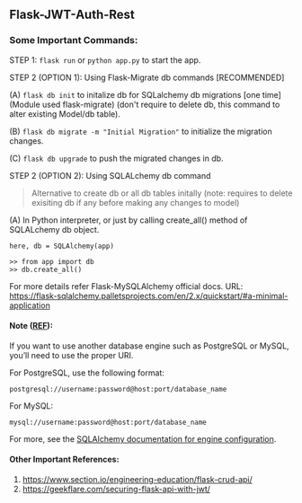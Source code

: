 ## Flask-JWT-Auth-Rest

### Some Important Commands:

STEP 1:  ```flask run``` or ```python app.py``` to start the app.

STEP 2 (OPTION 1): Using Flask-Migrate db commands [RECOMMENDED]

(A) ```flask db init``` to initalize db for SQLalchemy db migrations [one time] (Module used flask-migrate) (don't require to delete db, this command to alter existing Model/db table).

(B) ```flask db migrate -m "Initial Migration"``` to initialize the migration changes.

(C) ```flask db upgrade``` to push the migrated changes in db.

STEP 2 (OPTION 2): Using SQLALchemy db command 

> Alternative to create db or all db tables initally (note: requires to delete exisiting db if any before making any changes to model)

(A) In Python interpreter, or just by calling create_all() method of SQLALchemy db object.

```
here, db = SQLAlchemy(app)

>> from app import db
>> db.create_all()
```



For more details refer Flask-MySQLAlchemy official docs.
URL: https://flask-sqlalchemy.palletsprojects.com/en/2.x/quickstart/#a-minimal-application

#### Note ([REF](https://www.digitalocean.com/community/tutorials/how-to-use-flask-sqlalchemy-to-interact-with-databases-in-a-flask-application)):

If you want to use another database engine such as PostgreSQL or MySQL, you’ll need to use the proper URI.

For PostgreSQL, use the following format:

```
postgresql://username:password@host:port/database_name
```
For MySQL:
```
mysql://username:password@host:port/database_name
```
For more, see the [SQLAlchemy documentation for engine configuration](https://docs.sqlalchemy.org/en/14/core/engines.html).


#### Other Important References:
1) https://www.section.io/engineering-education/flask-crud-api/
2) https://geekflare.com/securing-flask-api-with-jwt/
